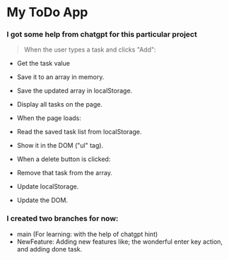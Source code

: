 # My ToDo App
### I got some help from chatgpt for this particular project
> When the user types a task and clicks "Add":

 - Get the task value 

 - Save it to an array in memory.

 - Save the updated array in localStorage.

 - Display all tasks on the page.

 - When the page loads:

 - Read the saved task list from localStorage.

 - Show it in the DOM ("ul" tag).

 - When a delete button is clicked:

 - Remove that task from the array.

 - Update localStorage.

 - Update the DOM.


### I created two branches for now:
- main (For learning: with the help of chatgpt hint)
- NewFeature: Adding new features like; the wonderful enter key action, and adding done task.